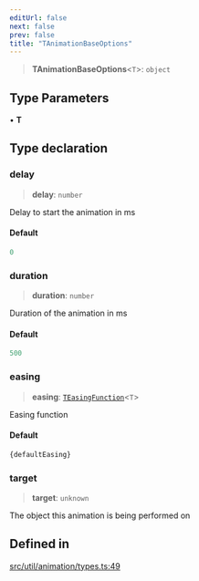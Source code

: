 ```yaml
---
editUrl: false
next: false
prev: false
title: "TAnimationBaseOptions"
---
```


> **TAnimationBaseOptions**\<`T`\>: `object`

## Type Parameters

• **T**

## Type declaration

### delay

> **delay**: `number`

Delay to start the animation in ms

#### Default

```ts
0
```

### duration

> **duration**: `number`

Duration of the animation in ms

#### Default

```ts
500
```

### easing

> **easing**: [`TEasingFunction`](/api/namespaces/util/type-aliases/teasingfunction/)\<`T`\>

Easing function

#### Default

```ts
{defaultEasing}
```

### target

> **target**: `unknown`

The object this animation is being performed on

## Defined in

[src/util/animation/types.ts:49](https://github.com/fabricjs/fabric.js/blob/v6.0.0-rc4/src/util/animation/types.ts#L49)

